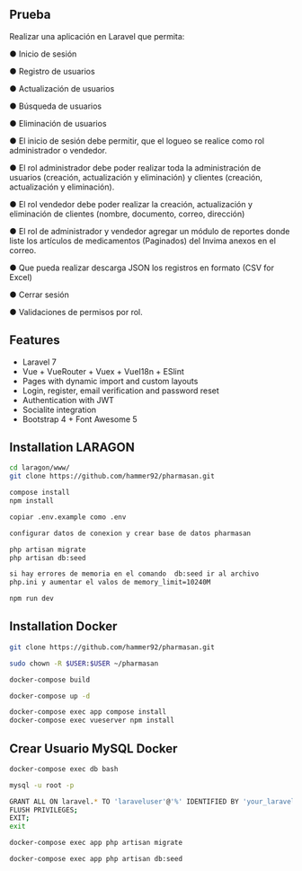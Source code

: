 ## Prueba
Realizar una aplicación en Laravel que permita:

● Inicio de sesión

● Registro de usuarios

● Actualización de usuarios

● Búsqueda de usuarios

● Eliminación de usuarios

● El inicio de sesión debe permitir, que el logueo se realice como rol administrador
o vendedor.

● El rol administrador debe poder realizar toda la administración de usuarios
(creación, actualización y eliminación) y clientes (creación, actualización y
eliminación).

● El rol vendedor debe poder realizar la creación, actualización y eliminación de
clientes (nombre, documento, correo, dirección)

● El rol de administrador y vendedor agregar un módulo de reportes donde liste
los artículos de medicamentos (Paginados) del Invima anexos en el correo.

● Que pueda realizar descarga JSON los registros en formato (CSV for Excel)

● Cerrar sesión

● Validaciones de permisos por rol.

## Features

- Laravel 7
- Vue + VueRouter + Vuex + VueI18n + ESlint
- Pages with dynamic import and custom layouts
- Login, register, email verification and password reset
- Authentication with JWT
- Socialite integration
- Bootstrap 4 + Font Awesome 5

## Installation LARAGON
```bash
cd laragon/www/
git clone https://github.com/hammer92/pharmasan.git

compose install
npm install

copiar .env.example como .env

configurar datos de conexion y crear base de datos pharmasan

php artisan migrate
php artisan db:seed 

si hay errores de memoria en el comando  db:seed ir al archivo 
php.ini y aumentar el valos de memory_limit=10240M

npm run dev

```

## Installation Docker
```bash
git clone https://github.com/hammer92/pharmasan.git

sudo chown -R $USER:$USER ~/pharmasan

docker-compose build

docker-compose up -d

docker-compose exec app compose install
docker-compose exec vueserver npm install


```

## Crear Usuario MySQL Docker
```bash
docker-compose exec db bash

mysql -u root -p

GRANT ALL ON laravel.* TO 'laraveluser'@'%' IDENTIFIED BY 'your_laravel_db_password';
FLUSH PRIVILEGES;
EXIT;
exit

docker-compose exec app php artisan migrate

docker-compose exec app php artisan db:seed  

```
